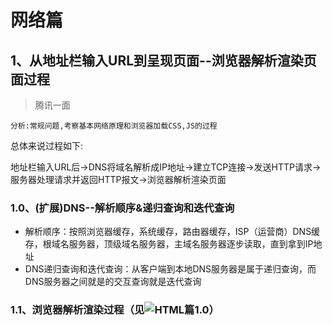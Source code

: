 # 网络篇
## 1、从地址栏输入URL到呈现页面--浏览器解析渲染页面过程

>腾讯一面

`分析:常规问题,考察基本网络原理和浏览器加载CSS,JS的过程`

总体来说过程如下:

地址栏输入URL后->DNS将域名解析成IP地址->建立TCP连接->发送HTTP请求->服务器处理请求并返回HTTP报文->浏览器解析渲染页面
### 1.0、(扩展)DNS--解析顺序&递归查询和迭代查询
- 解析顺序：按照浏览器缓存，系统缓存，路由器缓存，ISP（运营商）DNS缓存，根域名服务器，顶级域名服务器，主域名服务器逐步读取，直到拿到IP地址
- DNS递归查询和迭代查询：从客户端到本地DNS服务器是属于递归查询，而DNS服务器之间就是的交互查询就是迭代查询
### 1.1、浏览器解析渲染过程（见![HTML篇1.0]()）